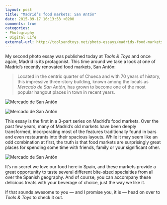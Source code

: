 ```yaml
---
layout: post
title: "Madrid’s food markets: San Antón"
date: 2015-09-17 16:13:53 +0200
comments: true
categories: 
- Photography
- Digital Life
external-url: http://toolsandtoys.net/photo-essays/madrids-food-markets-san-anton/
---
```


My second photo essay was published today at _Tools & Toys_ and once again, Madrid is its protagonist. This time around we take a look at one of Madrid’s recently renovated food markets, San Antón:

> Located in the centric quarter of Chueca and with 70 years of history, this impressive three-story building, known among the locals as _Mercado de San Antón_, has grown to become one of the most popular hangout places in town in recent years.

<p class="full-width"><img src="https://farm6.staticflickr.com/5633/21465768036_1e63c04ccd_o.jpg" title="Mercado de San Antón"/></p>

<p class="full-width"><img src="https://farm1.staticflickr.com/586/20869272704_e7c0731c10_o.jpg" title="Mercado de San Antón"/></p>

This essay is the first in a 3-part series on Madrid’s food markets. Over the past few years, many of Madrid’s old markets have been deeply transformed, incorporating most of the features traditionally found in bars and even restaurants into their spacious layouts. While it may seem like an odd combination at first, the truth is that food markets are surprisingly great places for spending some time with friends, family or your significant other.

<p class="full-width"><img src="https://farm1.staticflickr.com/578/21305062549_edc7951c61_o.jpg" title="Mercado de San Antón"/></p>

It’s no secret we love our food here in Spain, and these markets provide a great opportunity to taste several different bite-sized specialties from all over the Spanish geography. And of course, you can accompany these delicious treats with your beverage of choice, just the way we like it.

If that sounds awesome to you — and I promise you, it is — head on over to _Tools & Toys_ to check it out.